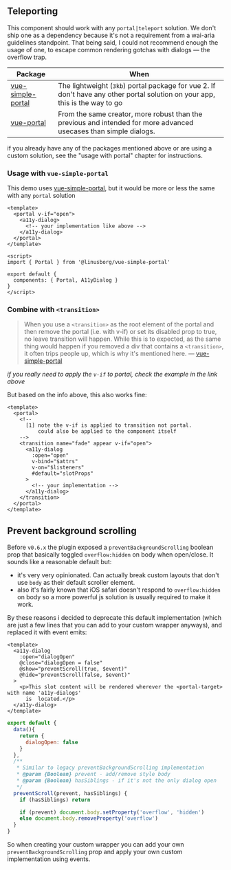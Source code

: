 ## Teleporting 
This component should work with any `portal|teleport` solution. We don't ship one as a dependency because it's not a requirement from a wai-aria guidelines standpoint. That being said, I could not recommend enough the usage of one, to escape common rendering gotchas with dialogs — the overflow trap.

| Package | When |
|---------|------|
| [vue-simple-portal](https://github.com/LinusBorg/vue-simple-portal) | The lightweight (`3kb`) portal package for vue 2. If don't have any other portal solution on your app, this is the way to go |
| [vue-portal](https://github.com/LinusBorg/portal-vue) | From the same creator, more robust than the previous and intended for more advanced usecases than simple dialogs. |

if you already have any of the packages mentioned above or are using a custom solution, see the "usage with portal" chapter for instructions.

### Usage with `vue-simple-portal`

This demo uses [vue-simple-portal](https://github.com/LinusBorg/vue-simple-portal#transitions), but it would be more or less the same with any `portal` solution

```vue
<template>
  <portal v-if="open">
    <a11y-dialog>
      <!-- your implementation like above -->
    </a11y-dialog>
  </portal>
</template>

<script>
import { Portal } from '@linusborg/vue-simple-portal'

export default {
  components: { Portal, A11yDialog }
}
</script>
```

### Combine with `<transition>`


>When you use a `<transition>` as the root element of the portal and then remove the portal (i.e. with v-if) or set its disabled prop to true, no leave transition will happen.
>While this is to expected, as the same thing would happen if you removed a div that contains a `<transition>`, it often trips people up, which is why it's mentioned here.
> — [vue-simple-portal](https://github.com/LinusBorg/vue-simple-portal#transitions)

_if you really need to apply the `v-if` to portal, check the example in the link above_

But based on the info above, this also works fine: 

```vue
<template>
  <portal>
    <!-- 
      [1] note the v-if is applied to transition not portal.
          could also be applied to the component itself
    -->
    <transition name="fade" appear v-if="open">
      <a11y-dialog 
        :open="open"
        v-bind="$attrs"
        v-on="$listeners"
        #default="slotProps"
      >
        <!-- your implementation -->
      </a11y-dialog>
    </transition>
  </portal>
</template>
```

## Prevent background scrolling
Before `v0.6.x` the plugin exposed a `preventBackgroundScrolling` boolean prop that basically toggled `overflow:hidden` on body when open/close. It sounds like a reasonable default but: 
- it's very very opinionated. Can actually break custom layouts that don't use `body` as their default scroller element. 
- also it's fairly known that iOS safari doesn't respond to `overflow:hidden` on body so a more powerful js solution is usually required to make it work.

By these reasons i decided to deprecate this default implementation (which are just a few lines that you can add to your custom wrapper anyways), and replaced it with event emits: 

``` vue
<template>
  <a11y-dialog 
    :open="dialogOpen" 
    @close="dialogOpen = false"
    @show="preventScroll(true, $event)"
    @hide="preventScroll(false, $event)"
  >
    <p>This slot content will be rendered wherever the <portal-target> with name 'a11y-dialogs'
      is  located.</p>
  </a11y-dialog>
</template>
```
```js
export default {
  data(){
    return {
      dialogOpen: false
    }
  },
  /**
   * Similar to legacy preventBackgroundScrolling implementation
   * @param {Boolean} prevent - add/remove style body
   * @param {Boolean} hasSiblings - if it's not the only dialog open
   */
  preventScroll(prevent, hasSiblings) {
    if (hasSiblings) return    

    if (prevent) document.body.setProperty('overflow', 'hidden')
    else document.body.removeProperty('overflow')
  }
}
```

So when creating your custom wrapper you can add your own `preventBackgroundScrolling` prop and apply your own custom implementation using events.